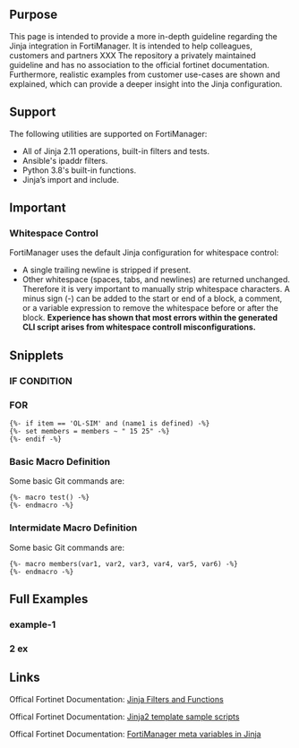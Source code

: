 ## Purpose
This page is intended to provide a more in-depth guideline regarding the Jinja integration in FortiManager.
It is intended to help colleagues, customers and partners XXX
The repository a privately maintained guideline and has no association to the official fortinet documentation.
Furthermore, realistic examples from customer use-cases are shown and explained, which can provide a deeper insight into the Jinja configuration.

## Support
The following utilities are supported on FortiManager:
- All of Jinja 2.11 operations, built-in filters and tests.
- Ansible's ipaddr filters.
- Python 3.8's built-in functions.
- Jinja’s import and include.

## Important
### Whitespace Control
FortiManager uses the default Jinja configuration for whitespace control:
- A single trailing newline is stripped if present.
- Other whitespace (spaces, tabs, and newlines) are returned unchanged.
Therefore it is very important to manually strip whitespace characters. A minus sign (-) can be added to the start or end of a block, a comment, or a variable expression to remove the whitespace before or after the block.
**Experience has shown that most errors within the generated CLI script arises from whitespace controll misconfigurations.** 
## Snipplets
### IF CONDITION
### FOR
```
{%- if item == 'OL-SIM' and (name1 is defined) -%}
{%- set members = members ~ " 15 25" -%}
{%- endif -%}
```
### Basic Macro Definition
Some basic Git commands are:
```
{%- macro test() -%}
{%- endmacro -%}
```
### Intermidate Macro Definition
Some basic Git commands are:
```
{%- macro members(var1, var2, var3, var4, var5, var6) -%}
{%- endmacro -%}
```

## Full Examples
### example-1
### 2 ex

## Links
Offical Fortinet Documentation: [Jinja Filters and Functions](https://docs.fortinet.com/document/fortimanager/7.4.1/jinja-filters-and-functions/130068/supported-filters-and-functions)

Offical Fortinet Documentation: [Jinja2 template sample scripts](https://docs.fortinet.com/document/fortimanager/7.2.0/new-features/761880/jinja2-template-sample-scripts)

Offical Fortinet Documentation: [FortiManager meta variables in Jinja](https://docs.fortinet.com/document/fortimanager/7.4.1/jinja-filters-and-functions/456481/fortimanager-meta-variables-in-jinja)

